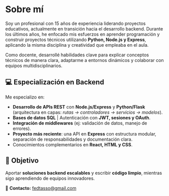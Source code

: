 # Sobre mí  

Soy un profesional con 15 años de experiencia liderando proyectos educativos, actualmente en transición hacia el desarrollo backend. Durante los últimos años, he enfocado mis esfuerzos en aprender programación y construir proyectos técnicos utilizando **Python, Node.js y Express**, aplicando la misma disciplina y creatividad que empleaba en el aula.  

Como docente, desarrollé habilidades clave para explicar conceptos técnicos de manera clara, adaptarme a entornos dinámicos y colaborar con equipos multidisciplinarios.  

## 💻 Especialización en Backend  

Me especializo en:  

- **Desarrollo de APIs REST** con **Node.js/Express** y **Python/Flask** (arquitectura en capas: _rutas → controladores → servicios → modelos_).  
- **Bases de datos SQL** | Autenticación con **JWT, sesiones y OAuth**.  
- **Integración de middlewares** (ej: validación de datos, manejo de errores).  
- **Proyecto más reciente**: una API en **Express** con estructura modular, separación de responsabilidades y documentación clara.  
- Conocimientos complementarios en **React, HTML y CSS**.  

## 🚀 Objetivo  

Aportar **soluciones backend escalables** y escribir **código limpio**, mientras sigo aprendiendo de equipos innovadores.  

📩 **Contacto:** [fedtasso@gmail.com](mailto:fedtasso@gmail.com)  
